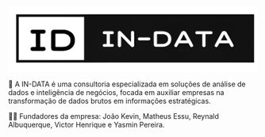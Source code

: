 <div> <img src="/logoIndata.png" with="100%"> </div>

<p>🚓 A IN-DATA é uma consultoria especializada em soluções de análise de dados e inteligência de negócios, focada em auxiliar empresas na transformação de dados brutos em informações estratégicas.</p>
<p>🙋‍♀ Fundadores da empresa: João Kevin, Matheus Essu, Reynald Albuquerque, Victor Henrique e Yasmin Pereira.</p>

